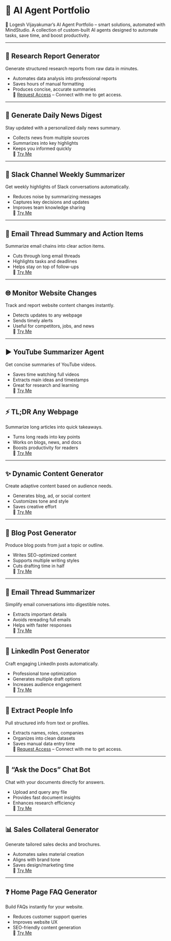 # 🚀 AI Agent Portfolio
🧠 Logesh Vijayakumar’s AI Agent Portfolio – smart solutions, automated with MindStudio.
A collection of custom-built AI agents designed to automate tasks, save time, and boost productivity.  

---

## 📑 Research Report Generator
Generate structured research reports from raw data in minutes.  
- Automates data analysis into professional reports  
- Saves hours of manual formatting  
- Produces concise, accurate summaries  
🔗 [Request Access](#) – Connect with me to get access.

---

## 📰 Generate Daily News Digest
Stay updated with a personalized daily news summary.  
- Collects news from multiple sources  
- Summarizes into key highlights  
- Keeps you informed quickly  
🔗 [Try Me](https://app.mindstudio.ai/agents/generate-daily-news-digest-via-email-febc7865/run/84c1e81d-ef90-4e48-9caa-f138de96d8b6)

---

## 💬 Slack Channel Weekly Summarizer
Get weekly highlights of Slack conversations automatically.  
- Reduces noise by summarizing messages  
- Captures key decisions and updates  
- Improves team knowledge sharing  
🔗 [Try Me](https://app.mindstudio.ai/agents/slack-channel-weekly-summary-bfa6ea3e/run/bd203d12-142f-49f5-ac0c-de409d36c00b)

---

## 📧 Email Thread Summary and Action Items
Summarize email chains into clear action items.  
- Cuts through long email threads  
- Highlights tasks and deadlines  
- Helps stay on top of follow-ups  
🔗 [Try Me](https://app.mindstudio.ai/agents/email-thread-summary-and-response-draft-b6d2f49f/run)

---

## 🌐 Monitor Website Changes
Track and report website content changes instantly.  
- Detects updates to any webpage  
- Sends timely alerts  
- Useful for competitors, jobs, and news  
🔗 [Try Me](https://app.mindstudio.ai/agents/monitor-website-changes-7f1fe5f6/run/aa59e41f-6dcb-47c4-b772-1328fb0140af)

---

## ▶️ YouTube Summarizer Agent
Get concise summaries of YouTube videos.  
- Saves time watching full videos  
- Extracts main ideas and timestamps  
- Great for research and learning  
🔗 [Try Me](https://app.mindstudio.ai/agents/youtube-summarizer-agent-a993387c/run)

---

## ⚡ TL;DR Any Webpage
Summarize long articles into quick takeaways.  
- Turns long reads into key points  
- Works on blogs, news, and docs  
- Boosts productivity for readers  
🔗 [Try Me](https://app.mindstudio.ai/agents/tldr-any-webpage-39c3c501/run)

---

## ✨ Dynamic Content Generator
Create adaptive content based on audience needs.  
- Generates blog, ad, or social content  
- Customizes tone and style  
- Saves creative effort  
🔗 [Try Me](https://app.mindstudio.ai/agents/dynamic-content-generator-ede15702/run)

---

## 📝 Blog Post Generator
Produce blog posts from just a topic or outline.  
- Writes SEO-optimized content  
- Supports multiple writing styles  
- Cuts drafting time in half  
🔗 [Try Me](https://app.mindstudio.ai/agents/blog-post-generator-7ab047d8/run/3afd0e59-979e-496c-a36a-ad4715944e9c)

---

## 📧 Email Thread Summarizer
Simplify email conversations into digestible notes.  
- Extracts important details  
- Avoids rereading full emails  
- Helps with faster responses  
🔗 [Try Me](https://app.mindstudio.ai/agents/email-thread-summarizer-9c5f7414/run)

---

## 💼 LinkedIn Post Generator
Craft engaging LinkedIn posts automatically.  
- Professional tone optimization  
- Generates multiple draft options  
- Increases audience engagement  
🔗 [Try Me](https://app.mindstudio.ai/agents/linkedin-post-generator-4728df7b/run/d42e8f18-2942-4295-b761-756bc6568d7e)

---

## 👥 Extract People Info
Pull structured info from text or profiles.  
- Extracts names, roles, companies  
- Organizes into clean datasets  
- Saves manual data entry time  
🔗 [Request Access](#) – Connect with me to get access.

---

## 🤖 “Ask the Docs” Chat Bot
Chat with your documents directly for answers.  
- Upload and query any file  
- Provides fast document insights  
- Enhances research efficiency  
🔗 [Try Me](https://app.mindstudio.ai/agents/ask-the-docs-chat-bot-157a4ca0/run/563f5618-d99f-4241-b937-6b74320996fa)

---

## 📊 Sales Collateral Generator
Generate tailored sales decks and brochures.  
- Automates sales material creation  
- Aligns with brand tone  
- Saves design/marketing time  
🔗 [Try Me](https://app.mindstudio.ai/agents/sales-collateral-generator-6835436d/run/7ae8ae85-7439-46ae-ba16-631f1fcc6548)

---

## ❓ Home Page FAQ Generator
Build FAQs instantly for your website.  
- Reduces customer support queries  
- Improves website UX  
- SEO-friendly content generation  
🔗 [Try Me](https://app.mindstudio.ai/agents/home-page-faq-generator-6c507c52/run)
